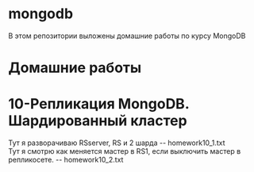 # mongodb
В этом репозитории выложены домашние работы по курсу MongoDB

# Домашние работы

# 10-Репликация MongoDB. Шардированный кластер
Тут я разворачиваю RSserver, RS и 2 шарда -- homework10_1.txt   
Тут я смотрю как меняется мастер в RS1, если выключить мастер в репликосете. -- homework10_2.txt   


